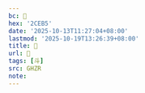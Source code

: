 ```yaml
---
bc: 𬺵
hex: '2CEB5'
date: '2025-10-13T11:27:04+08:00'
lastmod: '2025-10-19T13:26:39+08:00'
title: 󰕕
url: 󰕕
tags: [斗]
src: GHZR
note:
---
```

